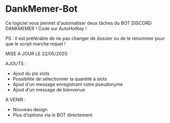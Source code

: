 # DankMemer-Bot

Ce logiciel vous permet d'automatiser deux tâches du BOT DISCORD DANKMEMER ! 
Codé sur AutoHotKey !



PS : Il est préférable de ne pas changer de dossier ou de le renommer pour que le script marche niquel ! 

MISE A JOUR LE 22/05/2020 

AJOUTS :

- Ajout du pls slots
- Possibilité de sélectionner la quantité à slots
- Ajout d'un message enregistrant votre pseudonyme
- Ajout d'un message de bienvenue

A VENIR :

- Nouveau design
- Plus d'options via le BOT directement
